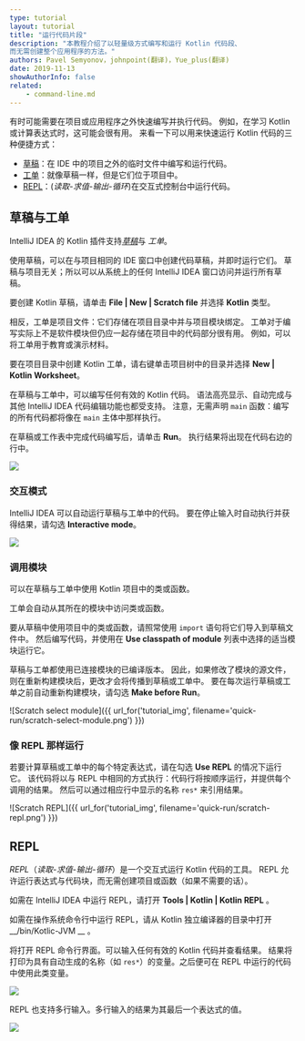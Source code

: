 ```yaml
---
type: tutorial
layout: tutorial
title: "运行代码片段"
description: "本教程介绍了以轻量级方式编写和运行 Kotlin 代码段、
而无需创建整个应用程序的方法。"
authors: Pavel Semyonov，johnpoint(翻译)，Yue_plus(翻译)
date: 2019-11-13
showAuthorInfo: false
related:
    - command-line.md
---
```


有时可能需要在项目或应用程序之外快速编写并执行代码。
例如，在学习 Kotlin 或计算表达式时，这可能会很有用。
来看一下可以用来快速运行 Kotlin 代码的三种便捷方式：
* [草稿](#草稿与工单)：在 IDE 中的项目之外的临时文件中编写和运行代码。
* [工单](#草稿与工单)：就像草稿一样，但是它们位于项目中。
* [REPL](#repl)：(_<span title="Read">读取</span>-<span title="Eval">求值</span>-<span title="Print">输出</span>-<span title="Loop">循环</span>_)在交互式控制台中运行代码。

## 草稿与工单

IntelliJ IDEA 的 Kotlin 插件支持[_草稿_](https://www.jetbrains.com/help/idea/scratches.html)与 _工单_。
 
使用草稿，可以在与项目相同的 IDE 窗口中创建代码草稿，并即时运行它们。
草稿与项目无关；所以可以从系统上的任何 IntelliJ IDEA 窗口访问并运行所有草稿。

要创建 Kotlin 草稿，请单击 __File \| New \| Scratch file__ 并选择 __Kotlin__ 类型。

相反，工单是项目文件：它们存储在项目目录中并与项目模块绑定。
工单对于编写实际上不是软件模块但仍应一起存储在项目中的代码部分很有用。
例如，可以将工单用于教育或演示材料。

要在项目目录中创建 Kotlin 工单，请右键单击项目树中的目录并选择
__New \| Kotlin Worksheet__。

在草稿与工单中，可以编写任何有效的 Kotlin 代码。
语法高亮显示、自动完成与其他 IntelliJ IDEA 代码编辑功能也都受支持。
注意，无需声明 `main` 函数：编写的所有代码都将像在 `main` 主体中那样执行。

在草稿或工作表中完成代码编写后，请单击 __Run__。
执行结果将出现在代码右边的行中。

<div style="display: flex; align-items: center; margin-bottom: 10px;">
    <img
    src="{{ url_for('asset', path='images/tutorials/quick-run/scratch-run.png') }}"
    data-gif-src="{{ url_for('asset', path='images/tutorials/quick-run/scratch-run.gif') }}"
    class="gif-image">
</div>

### 交互模式

IntelliJ IDEA 可以自动运行草稿与工单中的代码。
要在停止输入时自动执行并获得结果，请勾选 __Interactive mode__。

<div style="display: flex; align-items: center; margin-bottom: 10px;">
    <img
    src="{{ url_for('asset', path='images/tutorials/quick-run/scratch-interactive.png') }}"
    data-gif-src="{{ url_for('asset', path='images/tutorials/quick-run/scratch-interactive.gif') }}"
    class="gif-image">
</div>

### 调用模块

可以在草稿与工单中使用 Kotlin 项目中的类或函数。

工单会自动从其所在的模块中访问类或函数。

要从草稿中使用项目中的类或函数，请照常使用 `import` 语句将它们导入到草稿文件中。
然后编写代码，并使用在 __Use classpath of module__ 列表中选择的适当模块运行它。

草稿与工单都使用已连接模块的已编译版本。
因此，如果修改了模块的源文件，则在重新构建模块后，更改才会将传播到草稿或工单中。
要在每次运行草稿或工单之前自动重新构建模块，请勾选 __Make before Run__。

![Scratch select module]({{ url_for('tutorial_img', filename='quick-run/scratch-select-module.png') }})

### 像 REPL 那样运行

若要计算草稿或工单中的每个特定表达式，请在勾选 __Use REPL__ 的情况下运行它。
该代码将以与 REPL 中相同的方式执行：代码行将按顺序运行，并提供每个调用的结果。
然后可以通过相应行中显示的名称 `res*` 来引用结果。

![Scratch REPL]({{ url_for('tutorial_img', filename='quick-run/scratch-repl.png') }})

## REPL

_REPL_（_<span title="Read">读取</span>-<span title="Eval">求值</span>-<span title="Print">输出</span>-<span title="Loop">循环</span>_）是一个交互式运行 Kotlin 代码的工具。
REPL 允许运行表达式与代码块，而无需创建项目或函数（如果不需要的话）。

如需在 IntelliJ IDEA 中运行 REPL，请打开 __Tools \| Kotlin \| Kotlin REPL__ 。

如需在操作系统命令行中运行 REPL，请从 Kotlin 独立编译器的目录中打开 __/bin/Kotlic-JVM __ 。

将打开 REPL 命令行界面。可以输入任何有效的 Kotlin 代码并查看结果。
结果将打印为具有自动生成的名称（如 `res*`）的变量。之后便可在 REPL 中运行的代码中使用此类变量。

<div style="display: flex; align-items: center; margin-bottom: 10px;">
    <img
    src="{{ url_for('asset', path='images/tutorials/quick-run/repl-run.png') }}"
    data-gif-src="{{ url_for('asset', path='images/tutorials/quick-run/repl-run.gif') }}"
    class="gif-image">
</div>

REPL 也支持多行输入。多行输入的结果为其最后一个表达式的值。

<div style="display: flex; align-items: center; margin-bottom: 10px;">
    <img
    src="{{ url_for('asset', path='images/tutorials/quick-run/repl-multi-line.png') }}"
    data-gif-src="{{ url_for('asset', path='images/tutorials/quick-run/repl-multi-line.gif') }}"
    class="gif-image">
</div>
